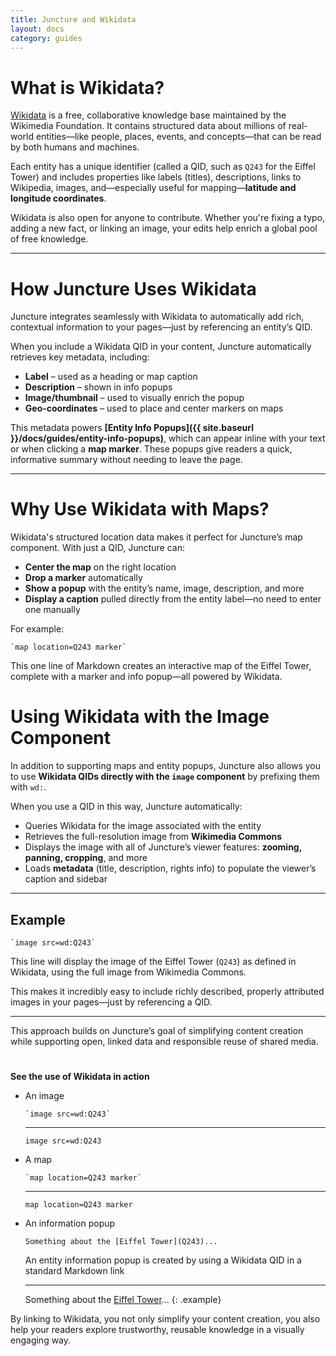 ```yaml
---
title: Juncture and Wikidata
layout: docs
category: guides
---
```


# What is Wikidata?

<a href="https://www.wikidata.org" target="_blank">Wikidata</a> is a free, collaborative knowledge base maintained by the Wikimedia Foundation. It contains structured data about millions of real-world entities—like people, places, events, and concepts—that can be read by both humans and machines.

Each entity has a unique identifier (called a QID, such as `Q243` for the Eiffel Tower) and includes properties like labels (titles), descriptions, links to Wikipedia, images, and—especially useful for mapping—**latitude and longitude coordinates**.

Wikidata is also open for anyone to contribute. Whether you're fixing a typo, adding a new fact, or linking an image, your edits help enrich a global pool of free knowledge.

---

# How Juncture Uses Wikidata

Juncture integrates seamlessly with Wikidata to automatically add rich, contextual information to your pages—just by referencing an entity’s QID.

When you include a Wikidata QID in your content, Juncture automatically retrieves key metadata, including:

- **Label** – used as a heading or map caption
- **Description** – shown in info popups
- **Image/thumbnail** – used to visually enrich the popup
- **Geo-coordinates** – used to place and center markers on maps

This metadata powers **[Entity Info Popups]({{ site.baseurl }}/docs/guides/entity-info-popups)**, which can appear inline with your text or when clicking a **map marker**. These popups give readers a quick, informative summary without needing to leave the page.

---

# Why Use Wikidata with Maps?

Wikidata's structured location data makes it perfect for Juncture’s map component. With just a QID, Juncture can:

- **Center the map** on the right location
- **Drop a marker** automatically
- **Show a popup** with the entity’s name, image, description, and more
- **Display a caption** pulled directly from the entity label—no need to enter one manually

For example:

```juncture
`map location=Q243 marker`
```

This one line of Markdown creates an interactive map of the Eiffel Tower, complete with a marker and info popup—all powered by Wikidata.

# Using Wikidata with the Image Component

In addition to supporting maps and entity popups, Juncture also allows you to use **Wikidata QIDs directly with the `image` component** by prefixing them with `wd:`.

When you use a QID in this way, Juncture automatically:

- Queries Wikidata for the image associated with the entity
- Retrieves the full-resolution image from **Wikimedia Commons**
- Displays the image with all of Juncture’s viewer features: **zooming, panning, cropping**, and more
- Loads **metadata** (title, description, rights info) to populate the viewer’s caption and sidebar

---

## Example

```juncture
`image src=wd:Q243`
```

This line will display the image of the Eiffel Tower (`Q243`) as defined in Wikidata, using the full image from Wikimedia Commons.

This makes it incredibly easy to include richly described, properly attributed images in your pages—just by referencing a QID.

---

This approach builds on Juncture’s goal of simplifying content creation while supporting open, linked data and responsible reuse of shared media.

#

**See the use of Wikidata in action**

- An image

    ```juncture
    `image src=wd:Q243`
    ```
    ---
    `image src=wd:Q243`
- A map

    ```juncture
    `map location=Q243 marker`
    ```
    ---
    `map location=Q243 marker`
- An information popup

    ```juncture
    Something about the [Eiffel Tower](Q243)...    
    ```

    An entity information popup is created by using a Wikidata QID in a standard Markdown link

    ---
    Something about the [Eiffel Tower](Q243)...
{: .example}

By linking to Wikidata, you not only simplify your content creation, you also help your readers explore trustworthy, reusable knowledge in a visually engaging way.